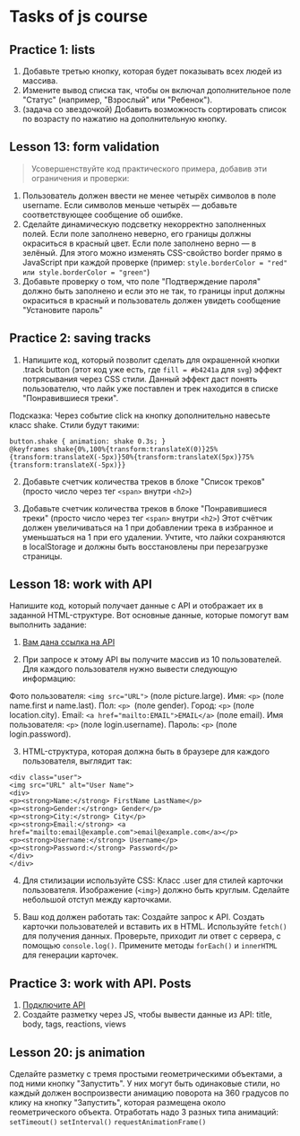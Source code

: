# Tasks of js course

## Practice 1: lists ##  

1. Добавьте третью кнопку, которая будет показывать всех людей из массива.
2. Измените вывод списка так, чтобы он включал дополнительное поле "Статус" (например, "Взрослый" или "Ребенок").
3. (задача со звездочкой) Добавить возможность сортировать список по возрасту по нажатию на дополнительную кнопку.

## Lesson 13: form validation ##  

> Усовершенствуйте код практического примера, добавив эти ограничения и проверки:

1. Пользователь должен ввести не менее четырёх символов в поле username. Если символов меньше четырёх — добавьте соответствующее сообщение об ошибке.
2. Сделайте динамическую подсветку некорректно заполненных полей. Если поле заполнено неверно, его границы должны окраситься в красный цвет. Если поле заполнено верно — в зелёный. Для этого можно изменять CSS-свойство border прямо в JavaScript при каждой проверке (пример: `style.borderColor = "red" или style.borderColor = "green"`)
3. Добавьте проверку о том, что поле "Подтверждение пароля" должно быть заполнено и если это не так, то границы input должны окраситься в красный и пользователь должен увидеть сообщение "Установите пароль"

## Practice 2: saving tracks ##

1. Напишите код, который позволит сделать для окрашенной кнопки .track button (этот код уже есть, где `fill = #b4241a` для `svg`) эффект потрясывания через CSS стили. Данный эффект даст понять пользователю, что лайк уже поставлен и трек находится в списке "Понравившиеся треки".

Подсказка: Через событие click на кнопку дополнительно навесьте класс shake. Стили будут такими:
```
button.shake { animation: shake 0.3s; }
@keyframes shake{0%,100%{transform:translateX(0)}25%{transform:translateX(-5px)}50%{transform:translateX(5px)}75%{transform:translateX(-5px)}}
```

2. Добавьте счетчик количества треков в блоке "Список треков" (просто число через тег `<span>` внутри `<h2>`)

3. Добавьте счетчик количества треков в блоке "Понравившиеся треки" (просто число через тег `<span>` внутри `<h2>`) 
Этот счётчик должен увеличиваться на 1 при добавлении трека в избранное и уменьшаться на 1 при его удалении. Учтите, что лайки сохраняются в localStorage и должны быть восстановлены при перезагрузке страницы.

## Lesson 18: work with API ##

Напишите код, который получает данные с API и отображает их в заданной HTML-структуре. Вот основные данные, которые помогут вам выполнить задание:

1. [Вам дана ссылка на API](https://randomuser.me/api/?results=10)

2. При запросе к этому API вы получите массив из 10 пользователей. Для каждого пользователя нужно вывести следующую информацию:

Фото пользователя: `<img src="URL">` (поле picture.large).
Имя: `<p>` (поле name.first и name.last).
Пол: `<p> `(поле gender).
Город: `<p>` (поле location.city).
Email: `<a href="mailto:EMAIL">EMAIL</a>` (поле email).
Имя пользователя: `<p>` (поле login.username).
Пароль: `<p>` (поле login.password).

3. HTML-структура, которая должна быть в браузере для каждого пользователя, выглядит так:
```
<div class="user">
<img src="URL" alt="User Name">
<div>
<p><strong>Name:</strong> FirstName LastName</p>
<p><strong>Gender:</strong> Gender</p>
<p><strong>City:</strong> City</p>
<p><strong>Email:</strong> <a href="mailto:email@example.com">email@example.com</a></p>
<p><strong>Username:</strong> Username</p>
<p><strong>Password:</strong> Password</p>
</div>
</div>
```
4. Для стилизации используйте CSS:
Класс .user для стилей карточки пользователя.
Изображение (`<img>`) должно быть круглым.
Сделайте небольшой отступ между карточками.

5. Ваш код должен работать так:
Создайте запрос к API.
Создать карточки пользователей и вставить их в HTML.
Используйте `fetch()` для получения данных.
Проверьте, приходит ли ответ с сервера, с помощью `console.log()`.
Примените методы `forEach()` и `innerHTML` для генерации карточек.

## Practice 3: work with API. Posts ##

1. [Подключите API](https://dummyjson.com/posts)
2. Создайте разметку через JS, чтобы вывести данные из API: title, body, tags, reactions, views

## Lesson 20: js animation ##

Сделайте разметку с тремя простыми геометрическими объектами, а под ними кнопку "Запустить". 
У них могут быть одинаковые стили, но каждый должен воспроизвести анимацию поворота на 360 градусов 
по клику на кнопку "Запустить", которая размещена около геометрического объекта. 
Отработать надо 3 разных типа анимаций:
`setTimeout()`
`setInterval()`
`requestAnimationFrame()`